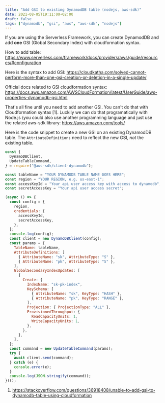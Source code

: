 ```yaml
---
title: "Add GSI to existing DynamodDB table (nodejs, aws-sdk)"
date: 2021-08-05T19:11:00+02:00
draft: false
tags: ["dynamodb", "gsi", "aws", "aws-sdk", "nodejs"]
---
```


If you are using the Serverless Framework, you can create DynamodDB and add **one** GSI (Global Secondary Index) with cloudformation syntax.

How to add table: https://www.serverless.com/framework/docs/providers/aws/guide/resources/#configuration

Here is the syntax to add GSI: https://cloudkatha.com/solved-cannot-perform-more-than-one-gsi-creation-or-deletion-in-a-single-update/

Official docs related to GSI cloudformation syntax: https://docs.aws.amazon.com/AWSCloudFormation/latest/UserGuide/aws-properties-dynamodb-gsi.html

That's all fine until you need to add another GSI. You can't do that with Cloudformation syntax [1]. Luckily we can do that programatically with Node.js (you could also use another programming language and just use the related aws-sdk library: https://aws.amazon.com/tools/

Here is the code snippet to create a new GSI on an existing DynamodDB table.
The `AttributeDefinitions` need to reflect the new GSI, _not_ the existing table.

```javascript
const {
  DynamoDBClient,
  UpdateTableCommand,
} = require("@aws-sdk/client-dynamodb");

const tableName = "YOUR DYNAMODB TABLE NAME GOES HERE";
const region = "YOUR REGION, e.g. us-east-1";
const accessKeyId = "Your api user access key with access to dynamodb";
const secretAccessKey = "Your api user access secret";

(async () => {
  const config = {
    region,
    credentials: {
      accessKeyId,
      secretAccessKey,
    },
  };
  console.log(config);
  const client = new DynamoDBClient(config);
  const params = {
    TableName: tableName,
    AttributeDefinitions: [
      { AttributeName: "sk", AttributeType: "S" },
      { AttributeName: "pk", AttributeType: "S" },
    ],
    GlobalSecondaryIndexUpdates: [
      {
        Create: {
          IndexName: "sk-pk-index",
          KeySchema: [
            { AttributeName: "sk", KeyType: "HASH" },
            { AttributeName: "pk", KeyType: "RANGE" },
          ],
          Projection: { ProjectionType: "ALL" },
          ProvisionedThroughput: {
            ReadCapacityUnits: 1,
            WriteCapacityUnits: 1,
          },
        },
      },
    ],
  };
  const command = new UpdateTableCommand(params);
  try {
    await client.send(command);
  } catch (e) {
    console.error(e);
  }
  console.log(JSON.stringify(command));
})();
```

1. https://stackoverflow.com/questions/36918408/unable-to-add-gsi-to-dynamodb-table-using-cloudformation

